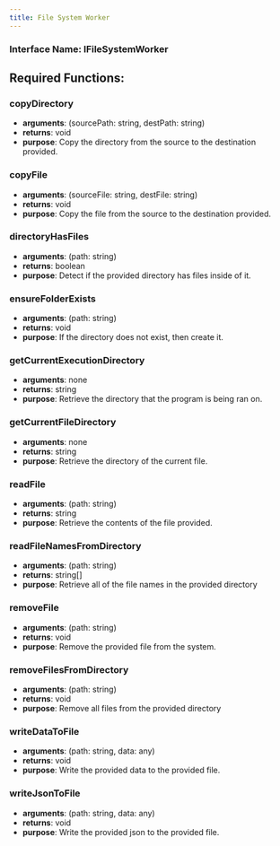 ```yaml
---
title: File System Worker
---
```


### Interface Name: IFileSystemWorker

## Required Functions:

### copyDirectory

-   <strong>arguments</strong>: (sourcePath: string, destPath: string)
-   <strong>returns</strong>: void
-   <strong>purpose</strong>: Copy the directory from the source to the destination provided.

### copyFile

-   <strong>arguments</strong>: (sourceFile: string, destFile: string)
-   <strong>returns</strong>: void
-   <strong>purpose</strong>: Copy the file from the source to the destination provided.

### directoryHasFiles

-   <strong>arguments</strong>: (path: string)
-   <strong>returns</strong>: boolean
-   <strong>purpose</strong>: Detect if the provided directory has files inside of it.

### ensureFolderExists

-   <strong>arguments</strong>: (path: string)
-   <strong>returns</strong>: void
-   <strong>purpose</strong>: If the directory does not exist, then create it.

### getCurrentExecutionDirectory

-   <strong>arguments</strong>: none
-   <strong>returns</strong>: string
-   <strong>purpose</strong>: Retrieve the directory that the program is being ran on.

### getCurrentFileDirectory

-   <strong>arguments</strong>: none
-   <strong>returns</strong>: string
-   <strong>purpose</strong>: Retrieve the directory of the current file.

### readFile

-   <strong>arguments</strong>: (path: string)
-   <strong>returns</strong>: string
-   <strong>purpose</strong>: Retrieve the contents of the file provided.

### readFileNamesFromDirectory

-   <strong>arguments</strong>: (path: string)
-   <strong>returns</strong>: string[]
-   <strong>purpose</strong>: Retrieve all of the file names in the provided directory

### removeFile

-   <strong>arguments</strong>: (path: string)
-   <strong>returns</strong>: void
-   <strong>purpose</strong>: Remove the provided file from the system.

### removeFilesFromDirectory

-   <strong>arguments</strong>: (path: string)
-   <strong>returns</strong>: void
-   <strong>purpose</strong>: Remove all files from the provided directory

### writeDataToFile

-   <strong>arguments</strong>: (path: string, data: any)
-   <strong>returns</strong>: void
-   <strong>purpose</strong>: Write the provided data to the provided file.

### writeJsonToFile

-   <strong>arguments</strong>: (path: string, data: any)
-   <strong>returns</strong>: void
-   <strong>purpose</strong>: Write the provided json to the provided file.

